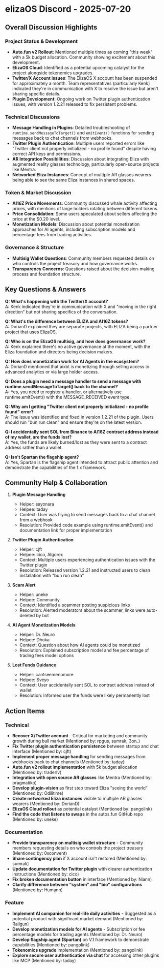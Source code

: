 # elizaOS Discord - 2025-07-20

## Overall Discussion Highlights

### Project Status & Development
- **Auto.fun v2 Rollout**: Mentioned multiple times as coming "this week" with a 5k budget allocation. Community showing excitement about this development.
- **ElizaOS Cloud**: Identified as a potential upcoming catalyst for the project alongside tokenomics upgrades.
- **Twitter/X Account Issues**: The ElizaOS X account has been suspended for approximately a month. Team representatives (particularly Kenk) indicated they're in communication with X to resolve the issue but aren't sharing specific details.
- **Plugin Development**: Ongoing work on Twitter plugin authentication issues, with version 1.2.21 released to fix persistent problems.

### Technical Discussions
- **Message Handling in Plugins**: Detailed troubleshooting of `runtime.sendMessageToTarget()` and `emitEvent()` functions for sending messages back to chat channels from webhooks.
- **Twitter Plugin Authentication**: Multiple users reported errors like "Twitter client not properly initialized - no profile found" despite having correct API keys and permissions.
- **AR Integration Possibilities**: Discussion about integrating Eliza with augmented reality glasses technology, particularly open-source projects like Mentra.
- **Networked Eliza Instances**: Concept of multiple AR glasses wearers being able to see the same Eliza instances in shared spaces.

### Token & Market Discussion
- **AI16Z Price Movements**: Community discussed whale activity affecting prices, with mentions of large holders rotating between different tokens.
- **Price Consolidation**: Some users speculated about sellers affecting the price at the $0.20 level.
- **Monetization Models**: Discussion about potential monetization approaches for AI agents, including subscription models and percentage fees from trading activities.

### Governance & Structure
- **Multisig Wallet Questions**: Community members requested details on who controls the project treasury and how governance works.
- **Transparency Concerns**: Questions raised about the decision-making process and foundation structure.

## Key Questions & Answers

**Q: What's happening with the Twitter/X account?**  
A: Kenk indicated they're in communication with X and "moving in the right direction" but not sharing specifics of the conversation.

**Q: What's the difference between ELIZA and AI16Z tokens?**  
A: DorianD explained they are separate projects, with ELIZA being a partner project that uses ElizaOS.

**Q: Who is on the ElizaOS multisig, and how does governance work?**  
A: Kenk explained there's no active governance at the moment, with the Eliza foundation and directors being decision makers.

**Q: How does monetization work for AI Agents in the ecosystem?**  
A: DorianD mentioned that aixbt is monetizing through selling access to advanced analytics or via large holder access.

**Q: Does a plugin need a message handler to send a message with runtime.sendMessageToTarget() back to the channel?**  
A: Yes, you need to register a handler, or alternatively use runtime.emitEvent() with the MESSAGE_RECEIVED event type.

**Q: Why am I getting "Twitter client not properly initialized - no profile found" error?**  
A: The issue was identified and fixed in version 1.2.21 of the plugin. Users should run "bun run clean" and ensure they're on the latest version.

**Q: I accidentally sent SOL from Binance to AI16Z contract address instead of my wallet, are the funds lost?**  
A: Yes, the funds are likely burned/lost as they were sent to a contract address rather than a wallet.

**Q: Isn't Spartan the flagship agent?**  
A: Yes, Spartan is the flagship agent intended to attract public attention and demonstrate the capabilities of the 1.x framework.

## Community Help & Collaboration

1. **Plugin Message Handling**
   - Helper: sayonara
   - Helpee: taday
   - Context: User was trying to send messages back to a chat channel from a webhook
   - Resolution: Provided code example using runtime.emitEvent() and documentation link for proper implementation

2. **Twitter Plugin Authentication**
   - Helper: cjft
   - Helpee: cico, Algorex
   - Context: Multiple users experiencing authentication issues with the Twitter plugin
   - Resolution: Released version 1.2.21 and instructed users to clean installation with "bun run clean"

3. **Scam Alert**
   - Helper: uneke
   - Helpee: Community
   - Context: Identified a scammer posting suspicious links
   - Resolution: Alerted moderators about the scammer, links were auto-deleted by bot

4. **AI Agent Monetization Models**
   - Helper: Dr. Neuro
   - Helpee: Dhoka
   - Context: Question about how AI agents could be monetized
   - Resolution: Explained subscription model and fee percentage of trading fees model options

5. **Lost Funds Guidance**
   - Helper: cantseemenomore
   - Helpee: Sveyo
   - Context: User accidentally sent SOL to contract address instead of wallet
   - Resolution: Informed user the funds were likely permanently lost

## Action Items

### Technical
- **Recover X/Twitter account** - Critical for marketing and community growth during bull market (Mentioned by: rpgus, sumrak, 3on_)
- **Fix Twitter plugin authentication persistence** between startup and chat interface (Mentioned by: cjft)
- **Implement proper message handling** for sending messages from webhooks back to chat channels (Mentioned by: taday)
- **Auto.fun v2 rollout implementation** with 5k budget allocation (Mentioned by: traderlv)
- **Integration with open source AR glasses** like Mentra (Mentioned by: pragmatiko)
- **Develop plugin-vision** as first step toward Eliza "seeing the world" (Mentioned by: Odilitime)
- **Create networked Eliza instances** visible to multiple AR glasses wearers (Mentioned by: DorianD)
- **ElizaOS Cloud rollout** as potential catalyst (Mentioned by: pangolink)
- **Find the code that listens to swaps** in the autos.fun GitHub repo (Mentioned by: uneke)

### Documentation
- **Provide transparency on multisig wallet structure** - Community members requesting details on who controls the project treasury (Mentioned by: 0xconvent)
- **Share contingency plan** if X account isn't restored (Mentioned by: sumrak)
- **Update documentation for Twitter plugin** with clearer authentication instructions (Mentioned by: cico)
- **Fix broken documentation button** in interface (Mentioned by: Niann)
- **Clarify difference between "system" and "bio" configurations** (Mentioned by: Humann)

### Feature
- **Implement AI companion for real-life daily activities** - Suggested as a potential product with significant market demand (Mentioned by: Railgun)
- **Develop monetization models for AI agents** - Subscription or fee percentage models for trading agents (Mentioned by: Dr. Neuro)
- **Develop flagship agent (Spartan)** on V.1 framework to demonstrate capabilities (Mentioned by: pangolink)
- **Tokenomics upgrade** implementation (Mentioned by: pangolink)
- **Explore secure user authentication via chat** for accessing other plugins like MCP (Mentioned by: taday)